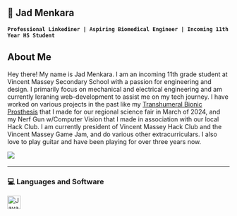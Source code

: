 ## 🤖 Jad Menkara
**`Professional Linkediner | Aspiring Biomedical Engineer | Incoming 11th Year HS Student`**
<!--
**Toyotra/Toyotra** is a ✨ _special_ ✨ repository because its `README.md` (this file) appears on your GitHub profile.

Here are some ideas to get you started:

- 🔭 I’m currently working on ...
- 🌱 I’m currently learning ...
- 👯 I’m looking to collaborate on ...
- 🤔 I’m looking for help with ...
- 💬 Ask me about ...
- 📫 How to reach me: ...
- 😄 Pronouns: ...
- ⚡ Fun fact: ...
-->

<h2>About Me</h2>
<p>Hey there! My name is Jad Menkara. I am an incoming 11th grade student at Vincent Massey Secondary School with a passion for engineering and design. I primarily focus on mechanical and electrical engineering and am currently leraning web-development to assist me on my tech journey. I have worked on various projects in the past like my <a href ="https://www.linkedin.com/posts/dorothy-zheng07_this-weekend-jad-menkara-and-i-competed-in-activity-7177809048770150400-L_4d?utm_source=share&utm_medium=member_desktop">Transhumeral Bionic Prosthesis</a> that I made for our regional science fair in March of 2024, and my Nerf Gun w/Computer Vision that I made in association with our local Hack Club. I am currently president of Vincent Massey Hack Club and the Vincent Massey Game Jam, and do various other extracurriculars. I also love to play guitar and have been playing for over three years now.</p

<a href="https://www.linkedin.com/in/jad-menkara-1593942aa/">
    <img src="https://img.shields.io/badge/linkedin-%230077B5.svg?&style=for-the-badge&logo=linkedin&logoColor=white" />
</a>&nbsp;&nbsp;
<br/>

---
### 💻 Languages and Software

<img align="left" alt="Java" width="30px" style="padding-right:10px;" src="https://cdn.jsdelivr.net/gh/devicons/devicon/icons/java/java-original.svg"/>
